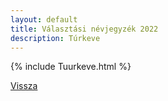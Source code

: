 ```yaml
---
layout: default
title: Választási névjegyzék 2022
description: Túrkeve
---
```


{% include Tuurkeve.html %}

[Vissza](./)